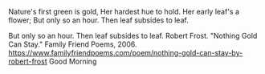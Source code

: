Nature's first green is gold,
Her hardest hue to hold.
Her early leaf's a flower;
But only so an hour.
Then leaf subsides to leaf.



But only so an hour.
Then leaf subsides to leaf.
Robert Frost. "Nothing Gold Can Stay." Family Friend Poems, 2006. https://www.familyfriendpoems.com/poem/nothing-gold-can-stay-by-robert-frost
Good Morning